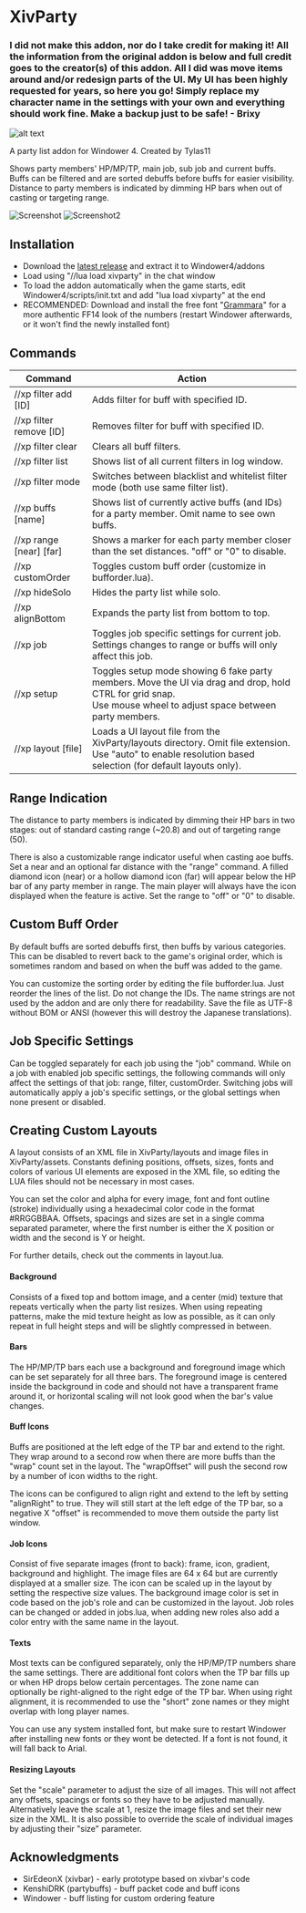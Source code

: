 # XivParty

### I did not make this addon, nor do I take credit for making it! All the information from the original addon is below and full credit goes to the creator(s) of this addon. All I did was move items around and/or redesign parts of the UI. My UI has been highly requested for years, so here you go! Simply replace my character name in the settings with your own and everything should work fine. Make a backup just to be safe! - Brixy
![alt text](https://i.imgur.com/sweY5Uw.png)


A party list addon for Windower 4. Created by Tylas11

Shows party members' HP/MP/TP, main job, sub job and current buffs. Buffs can be filtered and are sorted debuffs before buffs for easier visibility. Distance to party members is indicated by dimming HP bars when out of casting or targeting range.

![Screenshot](https://i.imgur.com/9i5lt8r.jpg) ![Screenshot2](https://i.imgur.com/cntqR38.jpg)

## Installation
* Download the [latest release](https://github.com/Tylas11/XivParty/releases) and extract it to Windower4/addons
* Load using "//lua load xivparty" in the chat window
* To load the addon automatically when the game starts, edit Windower4/scripts/init.txt and add "lua load xivparty" at the end
* RECOMMENDED: Download and install the free font "[Grammara](https://www.fontspace.com/grammara-font-f4454)" for a more authentic FF14 look of the numbers (restart Windower afterwards, or it won't find the newly installed font)

## Commands

| Command                 | Action                                                                                         |
| ----------------------- | ---------------------------------------------------------------------------------------------- |
| //xp filter add [ID]    | Adds filter for buff with specified ID.                                                        |
| //xp filter remove [ID] | Removes filter for buff with specified ID.                                                     |
| //xp filter clear       | Clears all buff filters.                                                                       |
| //xp filter list        | Shows list of all current filters in log window.                                               |
| //xp filter mode        | Switches between blacklist and whitelist filter mode (both use same filter list).              |
| //xp buffs [name]       | Shows list of currently active buffs (and IDs) for a party member. Omit name to see own buffs. |
| //xp range [near] [far] | Shows a marker for each party member closer than the set distances. "off" or "0" to disable.   |
| //xp customOrder        | Toggles custom buff order (customize in bufforder.lua).                                        |
| //xp hideSolo           | Hides the party list while solo.                                                               |
| //xp alignBottom        | Expands the party list from bottom to top.                                                     |
| //xp job                | Toggles job specific settings for current job. Settings changes to range or buffs will only affect this job. |
| //xp setup              | Toggles setup mode showing 6 fake party members. Move the UI via drag and drop, hold CTRL for grid snap. <br> Use mouse wheel to adjust space between party members. |
| //xp layout [file]      | Loads a UI layout file from the XivParty/layouts directory. Omit file extension. <br/> Use "auto" to enable resolution based selection (for default layouts only). |

## Range Indication
The distance to party members is indicated by dimming their HP bars in two stages: out of standard casting range (~20.8) and out of targeting range (50).

There is also a customizable range indicator useful when casting aoe buffs. Set a near and an optional far distance with the "range" command. A filled diamond icon (near) or a hollow diamond icon (far) will appear below the HP bar of any party member in range. The main player will always have the icon displayed when the feature is active. Set the range to "off" or "0" to disable.

## Custom Buff Order
By default buffs are sorted debuffs first, then buffs by various categories. This can be disabled to revert back to the game's original order, which is sometimes random and based on when the buff was added to the game.

You can customize the sorting order by editing the file bufforder.lua. Just reorder the lines of the list. Do not change the IDs. The name strings are not used by the addon and are only there for readability. Save the file as UTF-8 without BOM or ANSI (however this will destroy the Japanese translations).

## Job Specific Settings
Can be toggled separately for each job using the "job" command. While on a job with enabled job specific settings, the following commands will only affect the settings of that job: range, filter, customOrder. Switching jobs will automatically apply a job's specific settings, or the global settings when none present or disabled.

## Creating Custom Layouts
A layout consists of an XML file in XivParty/layouts and image files in XivParty/assets. Constants defining positions, offsets, sizes, fonts and colors of various UI elements are exposed in the XML file, so editing the LUA files should not be necessary in most cases.

You can set the color and alpha for every image, font and font outline (stroke) individually using a hexadecimal color code in the format #RRGGBBAA. Offsets, spacings and sizes are set in a single comma separated parameter, where the first number is either the X position or width and the second is Y or height. 

For further details, check out the comments in layout.lua.

#### Background
Consists of a fixed top and bottom image, and a center (mid) texture that repeats vertically when the party list resizes. When using repeating patterns, make the mid texture height as low as possible, as it can only repeat in full height steps and will be slightly compressed in between.

#### Bars
The HP/MP/TP bars each use a background and foreground image which can be set separately for all three bars. The foreground image is centered inside the background in code and should not have a transparent frame around it, or horizontal scaling will not look good when the bar's value changes.

#### Buff Icons
Buffs are positioned at the left edge of the TP bar and extend to the right. They wrap around to a second row when there are more buffs than the "wrap" count set in the layout. The "wrapOffset" will push the second row by a number of icon widths to the right.

The icons can be configured to align right and extend to the left by setting "alignRight" to true. They will still start at the left edge of the TP bar, so a negative X "offset" is recommended to move them outside the party list window.

#### Job Icons
Consist of five separate images (front to back): frame, icon, gradient, background and highlight. The image files are 64 x 64 but are currently displayed at a smaller size. The icon can be scaled up in the layout by setting the respective size values. The background image color is set in code based on the job's role and can be customized in the layout. Job roles can be changed or added in jobs.lua, when adding new roles also add a color entry with the same name in the layout. 

#### Texts
Most texts can be configured separately, only the HP/MP/TP numbers share the same settings. There are additional font colors when the TP bar fills up or when HP drops below certain percentages. The zone name can optionally be right-aligned to the right edge of the TP bar. When using right alignment, it is recommended to use the "short" zone names or they might overlap with long player names.

You can use any system installed font, but make sure to restart Windower after installing new fonts or they wont be detected. If a font is not found, it will fall back to Arial.

#### Resizing Layouts
Set the "scale" parameter to adjust the size of all images. This will not affect any offsets, spacings or fonts so they have to be adjusted manually. Alternatively leave the scale at 1, resize the image files and set their new size in the XML. It is also possible to override the scale of individual images by adjusting their "size" parameter.

## Acknowledgments
* SirEdeonX (xivbar) - early prototype based on xivbar's code
* KenshiDRK (partybuffs) - buff packet code and buff icons
* Windower - buff listing for custom ordering feature
